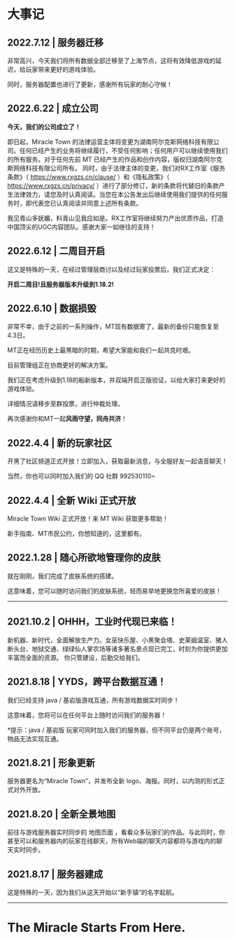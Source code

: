 # **大事记**

## **2022.7.12 | 服务器迁移**
非常高兴，今天我们将所有数据全部迁移至了上海节点，这将有效降低游戏的延迟，给玩家带来更好的游戏体验。

同时，服务器配置也进行了更新，感谢所有玩家的耐心守候！

## **2022.6.22 | 成立公司**
**今天，我们的公司成立了！**

即日起，Miracle Town 的法律运营主体将变更为湖南阿尔克斯网络科技有限公司。任何已经产生的业务将继续履行，不受任何影响；任何用户可以继续使用我们的所有服务。对于任何先前 MT 已经产生的作品和创作内容，版权归湖南阿尔克斯网络科技有限公司所有。
同时，由于法律主体的变更，我们对RX工作室《服务条款》（ https://www.rxgzs.cn/clause/ ）和《隐私政策》（ https://www.rxgzs.cn/privacy/ ）进行了部分修订，新的条款将代替旧的条款产生法律效力，请您及时认真阅读。当您在本公告发出后继续使用我们提供的任何服务时，即代表您已认真阅读并同意上述所有条款。

我见青山多妩媚，料青山见我应如是。RX工作室将继续努力产出优质作品，打造中国顶尖的UGC内容团队。感谢大家一如继往的支持！

## **2022.6.12 | 二周目开启**
这又是特殊的一天，在经过管理层商讨以及经过玩家投票后，我们正式决定：

**开启二周目!且服务器版本升级到1.18.2!**

## **2022.6.10 | 数据损毁**
非常不幸，由于之前的一系列操作，MT现有数据寄了，最新的备份只能恢复至4.3日。

MT正在经历历史上最黑暗的时期，希望大家能和我们一起共克时艰。

目前管理组正在协商更好的解决方案。

我们正在考虑升级到1.18的船新版本，并双端开启正版验证，以给大家打来更好的游戏体验。

详细情况请移步至群投票，进行仲裁处理。

再次感谢你和MT一起**风雨守望，同舟共济**！

## **2022.4.4 | 新的玩家社区**
开黑了社区频道正式开放！立即加入，获取最新消息，与全服好友一起语音聊天！

当然，你也可以同时加入我们的 QQ 社群 992530110~

## **2022.4.4 | 全新 Wiki 正式开放**
Miracle Town Wiki 正式开放！来 MT Wiki 获取更多帮助！

新手指南、MT市民公约，你想知道的，这里都有。

## **2022.1.28 | 随心所欲地管理你的皮肤**
就在刚刚，我们完成了皮肤系统的搭建。

这意味着，您可以随时访问我们的皮肤系统，轻而易举地更换您所喜爱的皮肤！

***

## **2021.10.2 | OHHH，工业时代现已来临！**
新机器、新时代，全面解放生产力。女巫快乐屋、小黑聚会塔、史莱姆温室、猪人断头台、地狱交通、绿绿仙人掌农场等诸多著名景点现已完工，时刻为你提供更加丰富而全面的资源。
你只管建设，后勤交给我们。

## **2021.8.18 | YYDS，跨平台数据互通！**
我们已经支持 java / 基岩版游戏互通，所有游戏数据实时同步！

这意味着，您将可以在任何平台上随时访问我们的服务器！

*提示：java / 基岩版 玩家可同时加入我们的服务器，但不同平台仍是两个账号，物品无法实现互通。


## **2021.8.21 | 形象更新**
服务器更名为“Miracle Town”，并发布全新 logo、海报。同时，以内测的形式正式对外开放。

## **2021.8.20 | 全新全景地图**
前往与游戏服务器实时同步的 地图页面 ，看看众多玩家们的作品。与此同时，你甚至可以和服务器内的玩家在线聊天，所有Web端的聊天内容都将与游戏内的聊天实时同步。

## **2021.8.17 | 服务器建成**
这是特殊的一天，因为我们从这天开始以“新手镇”的名字起航。

***

# **The Miracle Starts From Here.**
